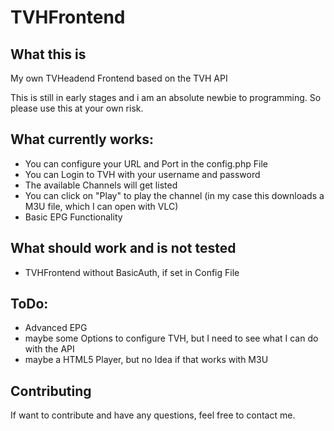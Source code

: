 # TVHFrontend
## What this is
My own TVHeadend Frontend based on the TVH API

This is still in early stages and i am an absolute newbie to programming. So please use this at your own risk.

## What currently works:
- You can configure your URL and Port in the config.php File
- You can Login to TVH with your username and password
- The available Channels will get listed
- You can click on "Play" to play the channel (in my case this downloads a M3U file, which I can open with VLC)
- Basic EPG Functionality

## What should work and is not tested
- TVHFrontend without BasicAuth, if set in Config File

## ToDo:
- Advanced EPG
- maybe some Options to configure TVH, but I need to see what I can do with the API
- maybe a HTML5 Player, but no Idea if that works with M3U

## Contributing
If want to contribute and have any questions, feel free to contact me.
